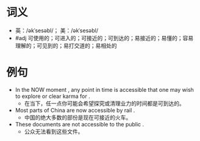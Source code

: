 # 词义
- 英：/əkˈsesəbl/； 美：/əkˈsesəbl/
- #adj 可使用的；可进入的；可接近的；可到达的；易接近的；易懂的；容易理解的；可见到的；易打交道的；易相处的
# 例句
- In the NOW moment , any point in time is accessible that one may wish to explore or clear karma for .
	- 在当下，任一点你可能会希望探究或清理业力的时间都是可到达的。
- Most parts of China are now accessible by rail .
	- 中国的绝大多数的部份是现在可接近的火车。
- These documents are not accessible to the public .
	- 公众无法看到这些文件。
